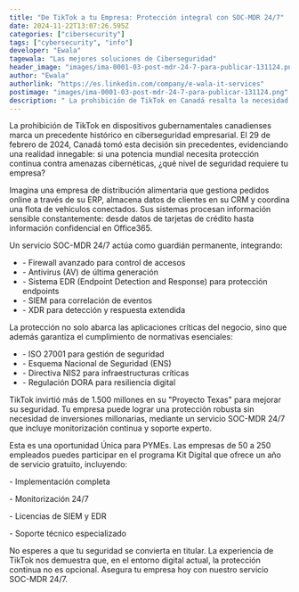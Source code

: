 ```yaml
---
title: "De TikTok a tu Empresa: Protección integral con SOC-MDR 24/7"
date: 2024-11-22T13:07:26.595Z
categories: ["cibersecurity"]
tags: ["cybersecurity", "info"]
developer: "Ewala"
tagewala: "Las mejores soluciones de Ciberseguridad"
header_image: "images/ima-0001-03-post-mdr-24-7-para-publicar-131124.png"
author: "Ewala"
authorlink: "https://es.linkedin.com/company/e-wala-it-services"
postimage: "images/ima-0001-03-post-mdr-24-7-para-publicar-131124.png"
description: " La prohibición de TikTok en Canadá resalta la necesidad de ciberseguridad continua. Protege tu empresa con SOC-MDR 24/7: monitorización, cumplimiento normativo y defensa avanzada, ahora accesible para PYMEs con el programa Kit Digital."
---
```

<!--StartFragment-->

La prohibición de TikTok en dispositivos gubernamentales canadienses marca un precedente histórico en ciberseguridad empresarial. El 29 de febrero de 2024, Canadá tomó esta decisión sin precedentes, evidenciando una realidad innegable: si una potencia mundial necesita protección continua contra amenazas cibernéticas, ¿qué nivel de seguridad requiere tu empresa?  

Imagina una empresa de distribución alimentaria que gestiona pedidos online a través de su ERP, almacena datos de clientes en su CRM y coordina una flota de vehículos conectados. Sus sistemas procesan información sensible constantemente: desde datos de tarjetas de crédito hasta información confidencial en Office365. 

Un servicio SOC-MDR 24/7 actúa como guardián permanente, integrando: 

* \- Firewall avanzado para control de accesos 
* \- Antivirus (AV) de última generación 
* \- Sistema EDR (Endpoint Detection and Response) para protección endpoints 
* \- SIEM para correlación de eventos 
* \- XDR para detección y respuesta extendida  

La protección no solo abarca las aplicaciones críticas del negocio, sino que además garantiza el cumplimiento de normativas esenciales: 

* \- ISO 27001 para gestión de seguridad 
* \- Esquema Nacional de Seguridad (ENS) 
* \- Directiva NIS2 para infraestructuras críticas 
* \- Regulación DORA para resiliencia digital 

TikTok invirtió más de 1.500 millones en su "Proyecto Texas" para mejorar su seguridad. Tu empresa puede lograr una protección robusta sin necesidad de inversiones millonarias, mediante un servicio SOC-MDR 24/7 que incluye monitorización continua y soporte experto. 

Esta es una oportunidad Única para PYMEs. Las empresas de 50 a 250 empleados puedes participar en el programa Kit Digital que ofrece un año de servicio gratuito, incluyendo: 

\- Implementación completa 

\- Monitorización 24/7 

\- Licencias de SIEM y EDR 

\- Soporte técnico especializado 

No esperes a que tu seguridad se convierta en titular. La experiencia de TikTok nos demuestra que, en el entorno digital actual, la protección continua no es opcional. Asegura tu empresa hoy con nuestro servicio SOC-MDR 24/7. 

<!--EndFragment-->